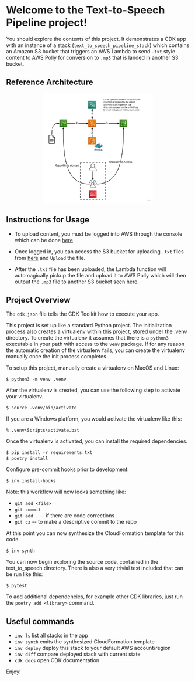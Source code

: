 
# Welcome to the Text-to-Speech Pipeline project!

You should explore the contents of this project. It demonstrates a CDK app with an instance of a stack (`text_to_speech_pipeline_stack`)
which contains an Amazon S3 bucket that triggers an AWS Lambda to send `.txt` style content to AWS Polly for conversion to `.mp3` that is landed in another S3 bucket.

## Reference Architecture
<p align="center">
    <img src=static/images/Reference%20Architectures%20-%20Text-to-Speech%20Pipeline%20-%20Architecture.jpg  width="300" height="300" alt="Reference Architecture">
</p>

## Instructions for Usage
* To upload content, you must be logged into AWS through the console which can be done [here][aws-console]

* Once logged in, you can access the S3 bucket for uploading `.txt` files from [here][s3-input-bucket] and `Upload` the file.

* After the `.txt` file has been uploaded, the Lambda function will automagically pickup the file and upload it to AWS Polly which will then output the `.mp3` file to another S3 bucket seen [here][s3-output-bucket].

## Project Overview

The `cdk.json` file tells the CDK Toolkit how to execute your app.

This project is set up like a standard Python project.  The initialization process also creates
a virtualenv within this project, stored under the .venv directory.  To create the virtualenv
it assumes that there is a `python3` executable in your path with access to the `venv` package.
If for any reason the automatic creation of the virtualenv fails, you can create the virtualenv
manually once the init process completes.

To setup this project, manually create a virtualenv on MacOS and Linux:

```
$ python3 -m venv .venv
```

After the virtualenv is created, you can use the following
step to activate your virtualenv.

```
$ source .venv/bin/activate
```

If you are a Windows platform, you would activate the virtualenv like this:

```
% .venv\Scripts\activate.bat
```

Once the virtualenv is activated, you can install the required dependencies.

```
$ pip install -r requirements.txt
$ poetry install
```
Configure pre-commit hooks prior to development:
```
$ inv install-hooks
```
Note: this workflow will now looks something like:
* `git add <file>`
* `git commit`
* `git add .` -- if there are code corrections
* `git cz` -- to make a descriptive commit to the repo

At this point you can now synthesize the CloudFormation template for this code.

```
$ inv synth
```

You can now begin exploring the source code, contained in the text_to_speech directory.
There is also a very trivial test included that can be run like this:

```
$ pytest
```

To add additional dependencies, for example other CDK libraries, just run the `poetry add <library>`
command.

## Useful commands

 * `inv ls`          list all stacks in the app
 * `inv synth`       emits the synthesized CloudFormation template
 * `inv deploy`      deploy this stack to your default AWS account/region
 * `inv diff`        compare deployed stack with current state
 * `cdk docs`        open CDK documentation

Enjoy!

[aws-console]: https://us-east-1.signin.aws.amazon.com/oauth?SignatureVersion=4&X-Amz-Algorithm=AWS4-HMAC-SHA256&X-Amz-Credential=AKIAJMOATPLHVSJ563XQ&X-Amz-Date=2021-01-12T00%3A05%3A11.345Z&X-Amz-Signature=1920433fc369ab91254fbb511f7c8f527c4b81071306397f7297641622807f3c&X-Amz-SignedHeaders=host&client_id=arn%3Aaws%3Aiam%3A%3A015428540659%3Auser%2Fhomepage&code_challenge=-0knKPwL3IU1WyWO1DiPbxS7WuUBHhIxFRcmYoOciNI&code_challenge_method=SHA-256&redirect_uri=https%3A%2F%2Fconsole.aws.amazon.com%2Fconsole%2Fhome%3Fstate%3DhashArgs%2523%26isauthcode%3Dtrue&response_type=code&state=hashArgs%23
[s3-input-bucket]: https://s3.console.aws.amazon.com/s3/buckets/text-to-speech-pipeline-s3inputbucket5b674094-1j7kl0t3tprdz
[s3-output-bucket]: https://s3.console.aws.amazon.com/s3/buckets/tangle-audio-output
